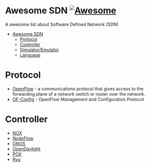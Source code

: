 # Awesome SDN [![Awesome](https://cdn.rawgit.com/sindresorhus/awesome/d7305f38d29fed78fa85652e3a63e154dd8e8829/media/badge.svg)](https://github.com/sindresorhus/awesome)

A awesome list about Software Defined Network (SDN) 

- [Awesome SDN](#awesome-sdn)
  - [Protocol](#protocol)
  - [Controller](#controller)
  - [Simulator/Emulator](#Simulator/Emulator)
  - [Language](#language)



# Protocol

- [OpenFlow](https://www.opennetworking.org/sdn-resources/openflow) - a communications protocol that gives access to the forwarding plane of a network switch or router over the network.
- [OF-Config](https://www.opennetworking.org/technical-communities/areas/specification/1928-of-config) - OpenFlow Management and Configuration Protocol

# Controller

- [NOX](www.noxrepo.org)
- [NodeFlow](https://github.com/gaberger/NodeFLow)
- [ONOS](onosproject.org)
- [OpenDaylight](https://www.opendaylight.org)
- [POX](www.noxrepo.org/pox)
- [Ryu](https://osrg.github.io/ryu)
